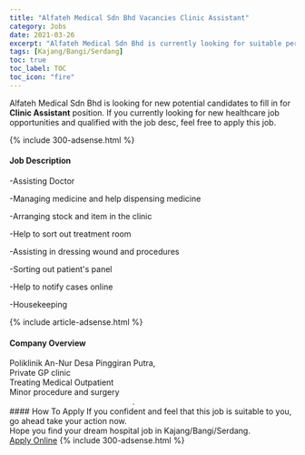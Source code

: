```yaml
---
title: "Alfateh Medical Sdn Bhd Vacancies Clinic Assistant" 
category: Jobs 
date: 2021-03-26 
excerpt: "Alfateh Medical Sdn Bhd is currently looking for suitable person to fill in the Clinic Assistant which positioned at Kajang/Bangi/Serdang" 
tags: [Kajang/Bangi/Serdang] 
toc: true 
toc_label: TOC 
toc_icon: "fire" 
--- 
```


<p>Alfateh Medical Sdn Bhd is looking for new potential candidates to fill in for <b>Clinic Assistant</b> position. If you currently looking for new healthcare job opportunities and qualified with the job desc, feel free to apply this job.
</p>{% include 300-adsense.html %} 
<div><div><h4>Job Description</h4></div><div><div><span><div><p>-Assisting Doctor</p><p>-Managing medicine and help dispensing medicine</p><p>-Arranging stock and item in the clinic</p><p>-Help to sort out treatment room</p><p>-Assisting in dressing wound and procedures</p><p>-Sorting out patient's panel</p><p>-Help to notify cases online</p><p>-Housekeeping</p></div></span></div></div></div> 
{% include article-adsense.html %} 
<div><div><h4>Company Overview</h4></div><div><div><span><div><div>Poliklinik An-Nur Desa Pinggiran Putra,<br>
Private GP clinic<br>
Treating Medical Outpatient<br>
Minor procedure and surgery&#160; &#160; &#160; &#160; &#160; &#160; &#160; &#160; &#160; &#160; &#160; &#160; &#160; &#160; &#160; &#160; &#160; &#160; &#160; &#160; &#160; &#160; &#160; &#160; &#160; &#160; &#160; &#160; &#160; &#160; &#160; &#160; &#160; &#160; &#160; &#160; &#160; &#160; &#160; &#160; &#160; &#160; &#160; &#160; &#160; &#160; &#160; &#160; &#160; &#160; &#160; &#160; &#160; &#160; &#160; &#160; &#160; &#160; &#160; &#160; &#160; &#160; &#160; &#160; &#160; &#160; &#160;.</div></div></span></div></div></div> 
#### How To Apply 
If you confident and feel that this job is suitable to you, go ahead take your action now. <br/> 
Hope you find your dream hospital job in Kajang/Bangi/Serdang. <br/> 
<a href="https://www.jobstreet.com.my/en/job/clinic-assistant-4517874?jobId=jobstreet-my-job-4517874" class="btn btn--warning" target="_blank" rel="nofollow noopenner">Apply Online</a> 
{% include 300-adsense.html %} 